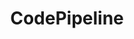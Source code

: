 ---
sortOrder: 6
title: "CodePipeline"
description: "I've used CodePipeline to trigger builds of this website. Once the Github reposity is updated the deployment pipeline is triggered. This includes build and test phases before deploying to the website S3 bucket. All in less than 60 seconds."
category: "Developer Tools"
pubDate: "18 Mar 2025"
heroImage: "/AWS-CodePipeline.png"
---
